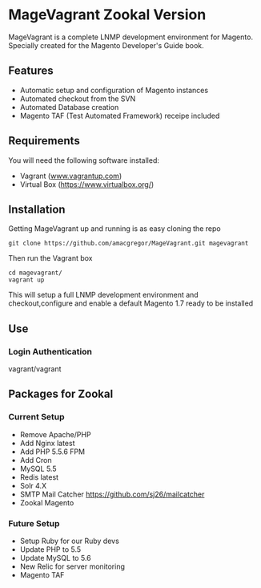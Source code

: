 MageVagrant Zookal Version
==========================

MageVagrant is a complete LNMP development environment for Magento. Specially created for the
Magento Developer's Guide book.

## Features

- Automatic setup and configuration of Magento instances
- Automated checkout from the SVN
- Automated Database creation
- Magento TAF (Test Automated Framework) receipe included

## Requirements

You will need the following software installed:

- Vagrant (www.vagrantup.com)
- Virtual Box (https://www.virtualbox.org/)


## Installation

Getting MageVagrant up and running is as easy cloning the repo

````git clone https://github.com/amacgregor/MageVagrant.git magevagrant````

Then run the Vagrant box

````
cd magevagrant/
vagrant up
````

This will setup a full LNMP development environment and checkout,configure and enable a
default Magento 1.7 ready to be installed

## Use

### Login Authentication
vagrant/vagrant

## Packages for Zookal

### Current Setup

- Remove Apache/PHP
- Add Nginx latest
- Add PHP 5.5.6 FPM
- Add Cron
- MySQL 5.5
- Redis latest
- Solr 4.X
- SMTP Mail Catcher https://github.com/sj26/mailcatcher
- Zookal Magento

### Future Setup

- Setup Ruby for our Ruby devs
- Update PHP to 5.5
- Update MySQL to 5.6
- New Relic for server monitoring
- Magento TAF
